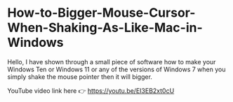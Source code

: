 # How-to-Bigger-Mouse-Cursor-When-Shaking-As-Like-Mac-in-Windows
Hello, I have shown through a small piece of software how to make your Windows Ten or Windows 11 or any of the versions of Windows 7 when you simply shake the mouse pointer then it will bigger.


YouTube video link here 👉 https://youtu.be/EI3EB2xt0cU
